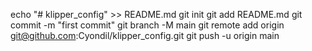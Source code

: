 echo "# klipper_config" >> README.md
git init
git add README.md
git commit -m "first commit"
git branch -M main
git remote add origin git@github.com:Cyondil/klipper_config.git
git push -u origin main
